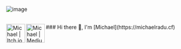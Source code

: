 
![image](https://github.com/michaelraduu/michaelraduu/blob/master/dino.gif)

<br/>
### Hi there 👋, I'm [Michael](https://michaelradu.cf)

<a href="https://michaelradu.itch.io/">
  <img alt="Michael | Itch.io" width="50px" align="left" src="https://github.com/michaelraduu/michaelraduu/blob/master/itch.png">
</a>
<a href="https://medium.com/@miihairadu">
  <img alt="Michael | Medium" width="50px" align="left" src="https://github.com/michaelraduu/michaelraduu/blob/master/medium.png">
</a>
<br/>




<!--
**michaelraduu/michaelraduu** is a ✨ _special_ ✨ repository because its `README.md` (this file) appears on your GitHub profile.

Here are some ideas to get you started:

- 🔭 I’m currently working on ...
- 🌱 I’m currently learning ...
- 👯 I’m looking to collaborate on ...
- 🤔 I’m looking for help with ...
- 💬 Ask me about ...
- 📫 How to reach me: ...
- 😄 Pronouns: ...
- ⚡ Fun fact: ...
-->
<!--## Find me around the web 🌎:
- <a href="https://michaelradu.cf">Personal Website</a> 💼
- Posting articles on <a href="https://medium.com/@miihairadu">Medium</a> 📹 ✍️
- Publishing games on <a href="https://michaelradu.itch.io/">Itch.io</a> 🏓
I'm a **software engineer** focused on creating amazing experiences 🙌
-->
